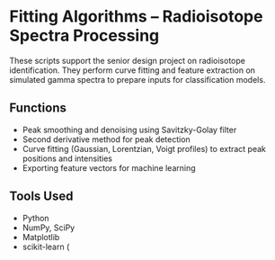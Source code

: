 # Fitting Algorithms – Radioisotope Spectra Processing

These scripts support the senior design project on radioisotope identification. They perform curve fitting and feature extraction on simulated gamma spectra to prepare inputs for classification models.

## Functions
- Peak smoothing and denoising using Savitzky-Golay filter
- Second derivative method for peak detection
- Curve fitting (Gaussian, Lorentzian, Voigt profiles) to extract peak positions and intensities
- Exporting feature vectors for machine learning

## Tools Used
- Python
- NumPy, SciPy
- Matplotlib
- scikit-learn (

